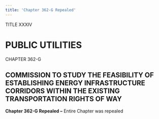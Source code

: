 ```yaml
---
title: 'Chapter 362-G Repealed'
---
```


TITLE XXXIV
                                             
PUBLIC UTILITIES
================

CHAPTER 362-G
                                             
COMMISSION TO STUDY THE FEASIBILITY OF ESTABLISHING ENERGY INFRASTRUCTURE CORRIDORS WITHIN THE EXISTING TRANSPORTATION RIGHTS OF WAY
------------------------------------------------------------------------------------------------------------------------------------

**Chapter 362-G Repealed –** Entire Chapter was repealed

